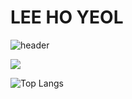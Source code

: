 # LEE HO YEOL

![header](https://capsule-render.vercel.app/api?type=Venom&color=BDBDC8&height=150&section=header&text=LEE%20HOYEOL&fontSize=40)

                                               
<img src="https://capsule-render.vercel.app/api?type=waving&color=BDBDC8&height=150&section=footer" />


![Top Langs](https://github-readme-stats.vercel.app/api/top-langs/?username={HADEN-HY})
